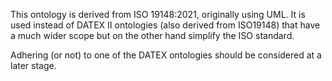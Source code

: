 This ontology is derived from ISO 19148:2021, originally using UML.
It is used instead of DATEX II ontologies (also derived from ISO19148) that have a much wider scope but on the other hand simplify the ISO standard.

Adhering (or not) to one of the DATEX ontologies should be considered at a later stage.